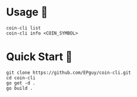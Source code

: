 # Usage 🧩
```coin-cli list```<br>
```coin-cli info <COIN_SYMBOL>```

# Quick Start 🚀
```git clone https://github.com/EPguy/coin-cli.git``` <br>
```cd coin-cli```<br>
```go get -d .```<br>
```go build .```